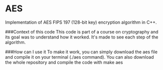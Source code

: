 # AES
Implementation of AES FIPS 197 (128-bit key) encryption algorithm in C++.

###Context of this code
This code is part of a course on cryptography and its goal was to understand how it worked.
It's made to see each step of the algorithm.

###How can I use it
To make it work, you can simply download the aes file and compile it on your terminal (./aes command).
You can also download the whole repository and compile the code with make aes

